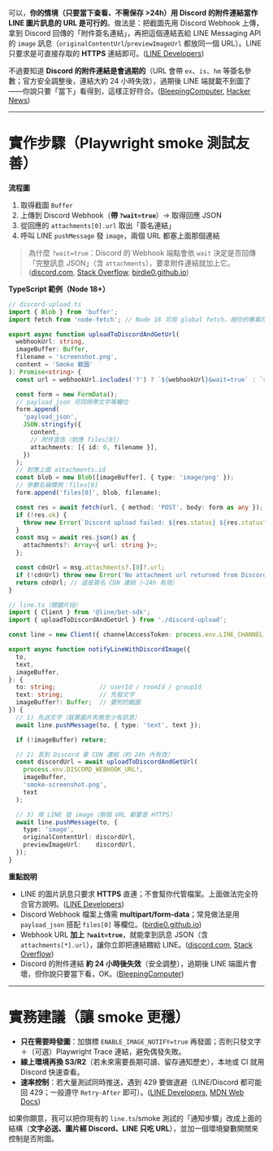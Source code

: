 可以，**你的情境（只要當下查看、不需保存 >24h）用 Discord 的附件連結當作 LINE 圖片訊息的 URL 是可行的**。做法是：把截圖先用 Discord Webhook 上傳，拿到 Discord 回傳的「附件簽名連結」，再把這個連結丟給 LINE Messaging API 的 `image` 訊息（`originalContentUrl`/`previewImageUrl` 都放同一個 URL）。LINE 只要求是可直接存取的 **HTTPS** 連結即可。([LINE Developers][1])

不過要知道 **Discord 的附件連結是會過期的**（URL 會帶 `ex`、`is`、`hm` 等簽名參數；官方安全調整後，連結大約 24 小時失效），過期後 LINE 端就載不到圖了——你說只要「當下」看得到，這樣正好符合。([BleepingComputer][2], [Hacker News][3])

---

# 實作步驟（Playwright smoke 測試友善）

**流程圖**

1. 取得截圖 `Buffer`
2. 上傳到 Discord Webhook（**帶 `?wait=true`**）→ 取得回應 JSON
3. 從回應的 `attachments[0].url` 取出「簽名連結」
4. 呼叫 LINE `pushMessage` 發 `image`，兩個 URL 都塞上面那個連結

> 為什麼 `?wait=true`：Discord 的 Webhook 端點會依 `wait` 決定是否回傳「完整訊息 JSON」（含 `attachments`），要拿附件連結就加上它。([discord.com][4], [Stack Overflow][5], [birdie0.github.io][6])

**TypeScript 範例（Node 18+）**

```ts
// discord-upload.ts
import { Blob } from 'buffer';
import fetch from 'node-fetch'; // Node 18 可用 global fetch，視你的專案而定

export async function uploadToDiscordAndGetUrl(
  webhookUrl: string,
  imageBuffer: Buffer,
  filename = 'screenshot.png',
  content = 'Smoke 截圖'
): Promise<string> {
  const url = webhookUrl.includes('?') ? `${webhookUrl}&wait=true` : `${webhookUrl}?wait=true`;

  const form = new FormData();
  // payload_json 可同時帶文字等欄位
  form.append(
    'payload_json',
    JSON.stringify({
      content,
      // 附件宣告（對應 files[0]）
      attachments: [{ id: 0, filename }],
    })
  );
  // 對應上面 attachments.id
  const blob = new Blob([imageBuffer], { type: 'image/png' });
  // 參數名稱慣例：files[0]
  form.append('files[0]', blob, filename);

  const res = await fetch(url, { method: 'POST', body: form as any });
  if (!res.ok) {
    throw new Error(`Discord upload failed: ${res.status} ${res.statusText}`);
  }
  const msg = await res.json() as {
    attachments?: Array<{ url: string }>;
  };

  const cdnUrl = msg.attachments?.[0]?.url;
  if (!cdnUrl) throw new Error('No attachment url returned from Discord');
  return cdnUrl; // 這是簽名 CDN 連結（~24h 有效）
}
```

```ts
// line.ts（關鍵片段）
import { Client } from '@line/bot-sdk';
import { uploadToDiscordAndGetUrl } from './discord-upload';

const line = new Client({ channelAccessToken: process.env.LINE_CHANNEL_ACCESS_TOKEN! });

export async function notifyLineWithDiscordImage({
  to,
  text,
  imageBuffer,
}: {
  to: string;            // userId / roomId / groupId
  text: string;          // 先發文字
  imageBuffer?: Buffer;  // 要附的截圖
}) {
  // 1) 先送文字（就算圖片失敗至少有訊息）
  await line.pushMessage(to, { type: 'text', text });

  if (!imageBuffer) return;

  // 2) 丟到 Discord 拿 CDN 連結（約 24h 內有效）
  const discordUrl = await uploadToDiscordAndGetUrl(
    process.env.DISCORD_WEBHOOK_URL!,
    imageBuffer,
    'smoke-screenshot.png',
    text
  );

  // 3) 用 LINE 發 image（兩個 URL 都要是 HTTPS）
  await line.pushMessage(to, {
    type: 'image',
    originalContentUrl: discordUrl,
    previewImageUrl:    discordUrl,
  });
}
```

**重點說明**

* LINE 的圖片訊息只要求 **HTTPS** 直連；不會幫你代管檔案。上面做法完全符合官方說明。([LINE Developers][1])
* Discord Webhook 檔案上傳需 **multipart/form-data**；常見做法是用 `payload_json` 搭配 `files[0]` 等欄位。([birdie0.github.io][7])
* Webhook URL **加上 `?wait=true`**，就能拿到訊息 JSON（含 `attachments[*].url`），讓你立即把連結餵給 LINE。([discord.com][4], [Stack Overflow][5])
* Discord 的附件連結 **約 24 小時後失效**（安全調整），過期後 LINE 端圖片會壞，但你說只要當下看，OK。([BleepingComputer][2])

---

# 實務建議（讓 smoke 更穩）

* **只在需要時發圖**：加旗標 `ENABLE_IMAGE_NOTIFY=true` 再發圖；否則只發文字＋（可選）Playwright Trace 連結，避免偶發失敗。
* **線上環境再換 S3/R2**（若未來需要長期可讀、留存通知歷史），本地或 CI 就用 Discord 快速查看。
* **速率控制**：若大量測試同時推送，遇到 429 要做退避（LINE/Discord 都可能回 429；一般遵守 `Retry-After` 即可）。([LINE Developers][8], [MDN Web Docs][9])

如果你願意，我可以把你現有的 `line.ts`/smoke 測試的「通知步驟」改成上面的結構（**文字必送、圖片經 Discord、LINE 只吃 URL**），並加一個環境變數開關來控制是否附圖。

[1]: https://developers.line.biz/en/docs/messaging-api/message-types/?utm_source=chatgpt.com "Message types | LINE Developers"
[2]: https://www.bleepingcomputer.com/news/security/discord-will-switch-to-temporary-file-links-to-block-malware-delivery/?utm_source=chatgpt.com "Discord will switch to temporary file links to block malware ..."
[3]: https://news.ycombinator.com/item?id=37697698&utm_source=chatgpt.com "if you haven't noticed, copying a link for a file now appends ..."
[4]: https://discord.com/developers/docs/resources/webhook?utm_source=chatgpt.com "Webhook Resource | Documentation"
[5]: https://stackoverflow.com/questions/67423330/edit-discord-message-from-webhook?utm_source=chatgpt.com "Edit discord message from webhook"
[6]: https://birdie0.github.io/discord-webhooks-guide/other/edit_webhook_message.html?utm_source=chatgpt.com "Edit Webhook Message - Discord Webhooks Guide"
[7]: https://birdie0.github.io/discord-webhooks-guide/structure/file.html?utm_source=chatgpt.com "file - Discord Webhooks Guide"
[8]: https://developers.line.biz/en/docs/messaging-api/development-guidelines/?utm_source=chatgpt.com "Messaging API development guidelines - LINE Developers"
[9]: https://developer.mozilla.org/en-US/docs/Web/HTTP/Reference/Status/429?utm_source=chatgpt.com "429 Too Many Requests - HTTP - MDN"
